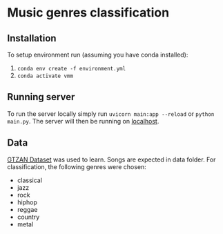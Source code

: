 # Music genres classification 

## Installation

To setup environment run (assuming you have conda installed):
1. `conda env create -f environment.yml`
2. `conda activate vmm`

## Running server

To run the server locally simply run `uvicorn main:app --reload` or `python main.py`. The server will then be running on [localhost](http://127.0.0.1:8000).

## Data
[GTZAN Dataset](https://www.kaggle.com/datasets/andradaolteanu/gtzan-dataset-music-genre-classification) was used to learn. Songs are expected in data folder. For classification, the following genres were chosen:
- classical
- jazz
- rock
- hiphop
- reggae
- country
- metal